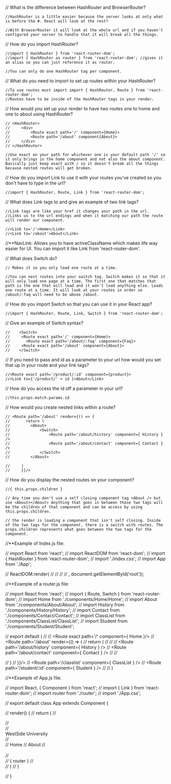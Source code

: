 // What is the difference between HashRouter and BrowserRouter?

    //HashRouter is a little easier because the server looks at only what is before the #. React will look at the rest?

    //With BrowserRouter it will look at the whole url and if you haven't configured your server to handle that it will break all the things. 



// How do you import HashRouter?

    //import { HashRouter } from 'react-router-dom';
    //import { HashRouter as router } from 'react-router-dom'; //gives it an alias so you can just reference it as router.
    
    //You can only do one HashRouter tag per component.
    
    
    
// What do you need to import to set up routes within your HashRouter?

    //To use routes must import import { HashRouter, Route } from 'react-router-dom';
    //Routes have to be inside of the HashRouter tags in your render. 



// How would you set up your render to have two routes one to home and one to about using HashRouter?


    // <HashRouter>
    //     <div>
    //         <Route exact path='/' component={Home}>
    //         <Route path='/about' component{About}>
    //     </div>
    // </HashRouter>
    
    //Use exact on your path for whichever one is your default path '/' so it only brings in the home component and not also the about component. Basically just keep exact with / so it doesn't break all the things because nested routes will get broken.
    


// How do you import Link to use it with your routes you've created so you don't have to type in the url?
    
    //import { HashRouter, Route, Link } from 'react-router-dom';
    
    
// What does Link tags to and give an example of two link tags?

    //Link tags are like your href it changes your path in the url. 
    //Links us to the url endings and when it matching our path the route will render our component.

    //<Link to='/'>Home</Link>
    //<Link to='/about'>About</Link>


//**NavLink: Allows you to have activeClassName which makes life way easier for UI. You can import it like Link from 'react-router-dom'.
    
    
    
// What does Switch do?

    // Makes it so you only load one route at a time.

    //You can nest routes into your switch tag. Switch makes it so that it will only load one page at a time. The first one that matches that path is the one that will load and it won't load anything else. Loads one route at a time. It will look at your routes in order so /about/:faq will need to be above /about. 



// How do you import Switch so that you can use it in your React app?

    //import { HashRouter, Route, Link, Switch } from 'react-router-dom';
    
    
    
// Give an example of Switch syntax?

    //    <Switch>
    //     <Route exact path='/' component={Home}>
    //       <Route exact path='/about/:faq' component={Faq}>
    //     <Route exact path='/about' component={About}>
    //    </Switch>
    
    
    
// If you need to pass and id as a parameter to your url how would you set that up in your route and your link tags?

    //<Route exact path='/product/:id' component={product}>
    //<Link to={'/product/' + id }>About</Link>
    
    
// How do you access the id off a parameter in your url?

    //this.props.match.params.id


// How would you create nested links within a route? 

    // <Route path='/about' render={() => {
    //       return (
    //         <About>
    //             <Switch>
    //                 <Route path='/about/history' component={ History } />
    //                 <Route path='/about/contact' component={ Contact } />
    //             </Switch>
    //         </About>

    //     )
    //     }}/>
    
    
    
// How do you display the nested routes on your component?

    //{ this.props.children } 
    
    // Any time you don't use a self closing component tag <About /> but use <About></About> Anything that goes in between those two tags will be the children of that component and can be access by using this.props.children. 
    
    // the render is loading a component that isn't self closing. Inside of the two tags for the component, there is a switch with routes. The props.children represents what goes between the two tags for the component.
    

//**Example of Index.js file: 

// import React from 'react';
// import ReactDOM from 'react-dom';
// import { HashRouter } from 'react-router-dom';
// import './index.css';
// import App from './App';

// ReactDOM.render(
//     <HashRouter>
//       <App />
//     </HashRouter>
// , document.getElementById('root'));

  
    
    
//**Example of a router.js file: 

// import React from 'react';
// import { Route, Switch } from 'react-router-dom';
// import Home from './components/Home/Home';
// import About from './components/About/About';
// import History from './components/History/History';
// import Contact from './components/Contact/Contact';
// import ClassList from './components/ClassList/ClassList';
// import Student from './components/Student/Student';

// export default (
//     <Switch>
//         <Route exact path='/' component={ Home }/>
//         <Route path='/about' render={() => {
//           return (
//             <About>
//                 <Switch>
//                     <Route path='/about/history' component={ History } />
//                     <Route path='/about/contact' component={ Contact } />
//                 </Switch>
//             </About>

//         )
//         }}/>
//         <Route path='/classlist' component={ ClassList } />
//         <Route path='/student/:id' component={ Student } />
//     </Switch>
// )


//**Example of App.js file: 

// import React, { Component } from 'react';
// import { Link } from 'react-router-dom';
// import router from './router';
// import './App.css';

// export default class App extends Component {


//     render() {
//         return (
//           <div className=''>
//               <nav className='nav'>
//                   <div>WestSide University</div> 
//                   <div className='link-wrap'>
//                         <Link to="/" className='links'>Home</Link>
//                         <Link to="/about" className='links'>About</Link> 
//                   </div>  
//               </nav>
//             { router }
//           </div> 
//         )
//     }


// }
